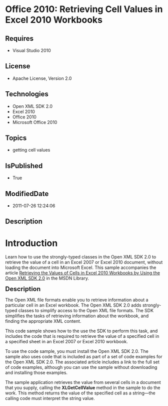 # Office 2010: Retrieving Cell Values in Excel 2010 Workbooks
## Requires
* Visual Studio 2010
## License
* Apache License, Version 2.0
## Technologies
* Open XML SDK 2.0
* Excel 2010
* Office 2010
* Microsoft Office 2010
## Topics
* getting cell values
## IsPublished
* True
## ModifiedDate
* 2011-07-26 12:24:06
## Description

<h1>Introduction</h1>
<p>Learn how to use the strongly-typed classes in the Open XML SDK 2.0 to retrieve the value of a cell in an Excel 2007 or Excel 2010 document, without loading the document into Microsoft Excel. This sample accompanies the article
<a href="http://msdn.microsoft.com/en-us/library/ff921204.aspx">Retrieving the Values of Cells in Excel 2010 Workbooks by Using the Open XML SDK 2.0</a> in the MSDN Library.</p>
<p><span style="font-size:20px; font-weight:bold">Description</span></p>
<p>The Open XML file formats enable you to retrieve information about a particular cell in an Excel workbook. The Open XML SDK 2.0 adds strongly-typed classes to simplify access to the Open XML file formats. The SDK simplifies the tasks of retrieving information
 about the workbook, and finding the appropriate XML content.</p>
<p>This code sample shows how to the use the SDK to perform this task, and includes the code that is required to retrieve the value of a specified cell in a specified sheet in an Excel 2007 or Excel 2010 workbook.</p>
<p>To use the code sample, you must install the Open XML SDK 2.0. The sample also uses code that is included as part of a set of code examples for the Open XML SDK 2.0. The associated article includes a link to the full set of code examples, although you can
 use the sample without downloading and installing those examples.</p>
<p>The sample application retrieves the value from several cells in a document that you supply, calling the
<strong>XLGetCellValue </strong>method in the sample to do the work. This method returns the value of the specified cell as a string&mdash;the calling code must interpret the string value.</p>
